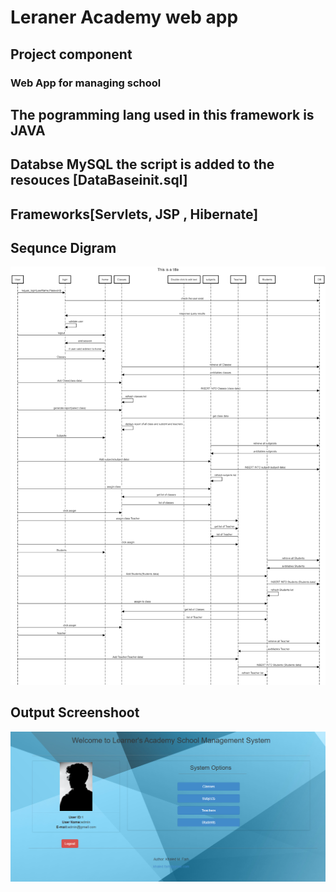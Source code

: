 #  Leraner Academy web app

## Project component 

### Web App for managing school
## The pogramming lang used in this framework is JAVA
## Databse MySQL the script is added to the resouces [DataBaseinit.sql]
## Frameworks[Servlets, JSP , Hibernate]

## Sequnce Digram
![Screenshot](download.png)

## Output Screenshoot 

![Screenshot](frontend.png)
